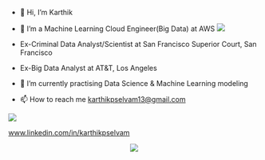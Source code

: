 - 👋 Hi, I’m Karthik
- 👀 I’m a Machine Learning Cloud Engineer(Big Data) at AWS <img src="https://img.shields.io/badge/Amazon_AWS-FF9900?style=for-the-badge&logo=amazonaws&logoColor=white" />
- Ex-Criminal Data Analyst/Scientist at San Francisco Superior Court, San Francisco
- Ex-Big Data Analyst at AT&T, Los Angeles

- 🌱 I’m currently practising Data Science & Machine Learning modeling
- 📫 How to reach me karthikpselvam13@gmail.com

<img src="https://img.shields.io/badge/LinkedIn-0077B5?style=for-the-badge&logo=linkedin&logoColor=white" />


www.linkedin.com/in/karthikpselvam


<p align="center">
  <img src="https://user-images.githubusercontent.com/45563371/113604647-24a58000-9678-11eb-9bb9-4877d8f1674a.gif" />
</p>

